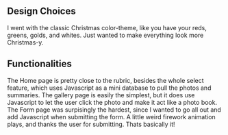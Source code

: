 ## Design Choices
I went with the classic Christmas color-theme, like you have your reds, greens, golds, and whites. Just wanted to make everything look more Christmas-y. 

## Functionalities 
The Home page is pretty close to the rubric, besides the whole select feature, which uses Javascript as a mini database to pull the photos and summaries. The gallery page is easily the simplest, but it does use Javascript to let the user click the photo and make it act like a photo book. The Form page was surpisingly the hardest, since I wanted to go all out and add Javascript when submitting the form. A little weird firework animation plays, and thanks the user for submitting. Thats basically it!
